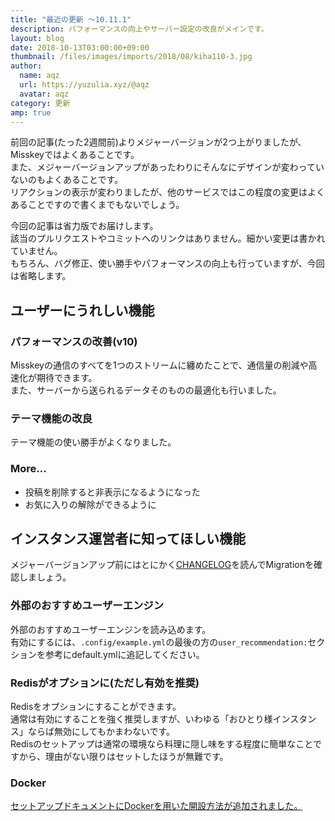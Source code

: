 ```yaml
---
title: "最近の更新 ～10.11.1"
description: パフォーマンスの向上やサーバー設定の改良がメインです。
layout: blog
date: 2018-10-13T03:00:00+09:00
thumbnail: /files/images/imports/2018/08/kiha110-3.jpg
author:
  name: aqz
  url: https://yuzulia.xyz/@aqz
  avatar: aqz
category: 更新
amp: true
---
```

前回の記事(たった2週間前)よりメジャーバージョンが2つ上がりましたが、Misskeyではよくあることです。  
また、メジャーバージョンアップがあったわりにそんなにデザインが変わっていないのもよくあることです。  
リアクションの表示が変わりましたが、他のサービスではこの程度の変更はよくあることですので書くまでもないでしょう。

今回の記事は省力版でお届けします。  
該当のプルリクエストやコミットへのリンクはありません。細かい変更は書かれていません。  
もちろん、バグ修正、使い勝手やパフォーマンスの向上も行っていますが、今回は省略します。

## ユーザーにうれしい機能
### パフォーマンスの改善(v10)
Misskeyの通信のすべてを1つのストリームに纏めたことで、通信量の削減や高速化が期待できます。  
また、サーバーから送られるデータそのものの最適化も行いました。

### テーマ機能の改良
テーマ機能の使い勝手がよくなりました。

### More…
- 投稿を削除すると非表示になるようになった
- お気に入りの解除ができるように

## インスタンス運営者に知ってほしい機能
メジャーバージョンアップ前にはとにかく[CHANGELOG](https://github.com/syuilo/misskey/blob/develop/CHANGELOG.md)を読んでMigrationを確認しましょう。

### 外部のおすすめユーザーエンジン
外部のおすすめユーザーエンジンを読み込めます。  
有効にするには、`.config/example.yml`の最後の方の`user_recommendation:`セクションを参考にdefault.ymlに追記してください。

### Redisがオプションに(ただし有効を推奨)
Redisをオプションにすることができます。  
通常は有効にすることを強く推奨しますが、いわゆる「おひとり様インスタンス」ならば無効にしてもかまわないです。  
Redisのセットアップは通常の環境なら料理に隠し味をする程度に簡単なことですから、理由がない限りはセットしたほうが無難です。

### Docker
[セットアップドキュメントにDockerを用いた開設方法が追加されました。](https://github.com/syuilo/misskey/blob/master/docs/docker.ja.md)